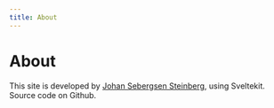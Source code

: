 ```yaml
---
title: About
---
```


# About

This site is developed by [Johan Sebergsen Steinberg](/johan), using Sveltekit. Source code on Github.
